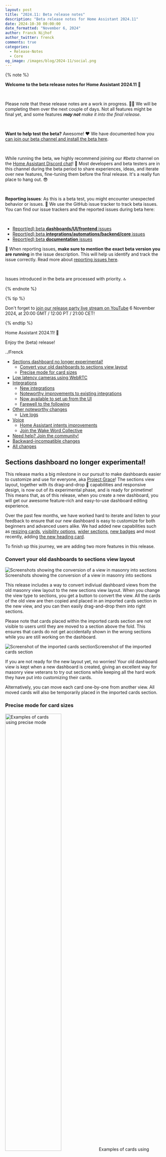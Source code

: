 ```yaml
---
layout: post
title: "2024.11: Beta release notes"
description: "Beta release notes for Home Assistant 2024.11"
date: 2024-10-30 00:00:00
date_formatted: "November 6, 2024"
author: Franck Nijhof
author_twitter: frenck
comments: true
categories:
  - Release-Notes
  - Core
og_image: /images/blog/2024-11/social.png
---
```


<lite-youtube videoid="rmV4ijEaRtI" videotitle="Home Assistant 2024.11 Release Party"></lite-youtube>

{% note %}

**Welcome to the beta release notes for Home Assistant 2024.11** 🎉

<br />

Please note that these release notes are a work in progress. 👷‍♀️ We will be
completing them over the next couple of days. Not all features might be final
yet, and some features _**may not** make it into the final release_.

<br />

**Want to help test the beta?** Awesome! ❤️ We have documented how you
[can join our beta channel and install the beta here](/common-tasks/os/#running-a-beta-version).

<br />

While running the beta, we highly recommend joining our _#beta_ channel on
the [Home Assistant Discord chat](/join-chat)! 💬 Most developers and beta
testers are in this channel during the beta period to share experiences, ideas,
and iterate over new features, fine-tuning them before the final release.
It's a really fun place to hang out. 😎

<br />

**Reporting issues**: As this is a beta test, you might encounter unexpected
behavior or issues. 🐞 We use the GitHub issue tracker to track beta issues.
You can find our issue trackers and the reported issues during beta here:

<br />

- [Report(ed) beta **dashboards/UI/frontend** issues](https://github.com/home-assistant/frontend/milestone/125)
- [Report(ed) beta **integrations/automations/backend/core** issues](https://github.com/home-assistant/core/milestone/699)
- [Report(ed) beta **documentation** issues](https://github.com/home-assistant/home-assistant.io/milestone/132)

🙏 When reporting issues, **make sure to mention the exact beta version you are
running** in the issue description. This will help us identify and track the
issue correctly. Read more about [reporting issues here](/help/reporting_issues/).

<br />

Issues introduced in the beta are processed with priority. 🔝

{% endnote %}

{% tip %}

Don't forget to [join our release party live stream on YouTube](https://www.youtube.com/watch?v=rmV4ijEaRtI)
6 November 2024, at 20:00 GMT / 12:00 PT / 21:00 CET!

{% endtip %}

Home Assistant 2024.11! 🎉

Enjoy the (beta) release!

../Frenck

<!--more-->

- [Sections dashboard no longer experimental!](#sections-dashboard-no-longer-experimental)
  - [Convert your old dashboards to sections view layout](#convert-your-old-dashboards-to-sections-view-layout)
  - [Precise mode for card sizes](#precise-mode-for-card-sizes)
- [Low latency cameras using WebRTC](#low-latency-cameras-using-webrtc)
- [Integrations](#integrations)
  - [New integrations](#new-integrations)
  - [Noteworthy improvements to existing integrations](#noteworthy-improvements-to-existing-integrations)
  - [Now available to set up from the UI](#now-available-to-set-up-from-the-ui)
  - [Farewell to the following](#farewell-to-the-following)
- [Other noteworthy changes](#other-noteworthy-changes)
  - [Live logs](#live-logs)
- [Voice](#voice)
  - [Home Assistant intents improvements](#home-assistant-intents-improvements)
  - [Join the Wake Word Collective](#join-the-wake-word-collective)
- [Need help? Join the community!](#need-help-join-the-community)
- [Backward-incompatible changes](#backward-incompatible-changes)
- [All changes](#all-changes)

## Sections dashboard no longer experimental!

This release marks a big milestone in our pursuit to make dashboards easier to customize and use for everyone, aka [Project Grace](https://www.home-assistant.io/blog/2024/03/04/dashboard-chapter-1/)! The sections view layout, together with its drag-and-drop 🐲 capabilities and responsive design, is now out of its experimental phase, and is ready for primetime! This means that, as of this release, when you create a new dashboard, you will get our awesome feature-rich and easy-to-use dashboard editing experience.

Over the past few months, we have worked hard to iterate and listen to your feedback to ensure that our new dashboard is easy to customize for both beginners and advanced users alike. We had added new capabilities such as [resizing cards](/blog/2024/07/03/release-20247/), [visibility options](/blog/2024/06/05/release-20246/), [wider sections](/blog/2024/09/04/release-20249/), [new badges](/blog/2024/08/07/release-20248/) and most recently, adding [the new heading card](/blog/2024/10/02/release-202410/).

To finish up this journey, we are adding two more features in this release.

### Convert your old dashboards to sections view layout

<p class='img no-shadow'><img class="no-shadow" alt="Screenshots showing the conversion of a view in masonry into sections" src="/images/blog/2024-11/dashboard-conversion.png"/>Screenshots showing the conversion of a view in masonry into sections</p>

This release includes a way to convert indiviual dashboard views from the old masonry view layout to the new sections view layout. When you change the view type to sections, you get a button to convert the view. All the cards of the old view are then copied and placed in an imported cards section in the new view, and you can then easily drag-and-drop them into right sections.

Please note that cards placed within the imported cards section are not visible to users until they are moved to a section above the fold. This ensures that cards do not get accidentally shown in the wrong sections while you are still working on the dashboard.

<p class='img no-shadow'><img class="no-shadow" alt="Screenshot of the imported cards section" src="/images/blog/2024-11/imported-cards.png"/>Screenshot of the imported cards section</p>

If you are not ready for the new layout yet, no worries! Your old dashboard view is kept when a new dashboard is created, giving an excellent way for masonry view veterans to try out sections while keeping all the hard work they have put into customizing their cards.

Alternatively, you can move each card one-by-one from another view. All moved cards will also be temporarily placed in the imported cards section.

### Precise mode for card sizes

<p class='img no-shadow'><img class="no-shadow" alt="Examples of cards using precise mode" src="/images/blog/2024-11/precise-mode-example.png" style="width: 60%;"/>Examples of cards using precise mode</p>

If you love tinkering your dashboards and fine-tuning the card sizes with more precision, you now have even more control over the size of cards. In the layout options of a card you can now enable “Precise mode”, which will give you 3 times more options for the width of cards!

Precise mode is applied on a card-by-card level. While a normal section is divided into 4 columns, precise modes gives you 12 columns, which allows you to align 2, 3, 4, or 6 buttons side-by-side.

## Low latency cameras using WebRTC

Camera streams will now try to use WebRTC whenever possible. WebRTC is an online standard that makes a peer-to-peer connection for lower-latency audio and video streaming. When you’re away from home, it will try to find the fastest and most direct path between your Home Assistant instance and the device you’re using.

The Open Home Foundation will host the basic network infrastructure to give all Home Assistant users the capability to use WebRTC for peer-to-peer connections whenever possible. Sometimes, a direct connection between the client and the camera is not possible; in those situations, the stream needs to be relayed by an external server. [Home Assistant Cloud](/cloud/) now provides this relay server, and it's included as one of the many benefits available to subscribers! So, no matter where you are, you should always be able to watch your cameras via this low-latency technology.

If WebRTC is not available, it will fall back to using the old method of streaming.

## Integrations

Thanks to our community for keeping pace with the new {% term integrations %}
and improvements to existing ones! You’re all awesome 🥰

### New integrations

We welcome the following new integrations in this release:

- **[Husqvarna Automower BLE]**, added by [@alistair23]  
  Integrate your Husqvarna lawnmower using Bluetooth.
- **[LG ThinQ]**, added by [@LG-ThinQ-Integration]  
  Integrate your LG ThinQ devices, such as air conditioners, refrigerators, and washing machines.
- **[Palazzetti]**, added by [@dotvav]  
  Integrate your [Palazzetti pellet stove]; control the stove, fan speeds and get the current temperature.

[@alistair23]: https://github.com/alistair23
[@dotvav]: https://github.com/dotvav
[@LG-ThinQ-Integration]: https://github.com/LG-ThinQ-Integration
[Husqvarna Automower BLE]: /integrations/husqvarna_automower_ble
[LG ThinQ]: /integrations/lg_thinq
[Palazzetti pellet stove]: https://palazzettigroup.com/
[Palazzetti]: /integrations/palazzetti

### Noteworthy improvements to existing integrations

It is not just new {% term integrations %} that have been added; existing
integrations are also being constantly improved. Here are some of the noteworthy
changes to existing integrations:

- [@joostlek] has extended the [Spotify integration] with a whole bunch of new
  sensors for the current song playing. You can now, for example, automate
  putting your house into party mode 🎉 when the song playing is danceable
  enough 😎 Awesome job!
- The [LinkPlay integration] now has multiroom support! Group and ungroup your
  devices to play music in sync or individually straight from Home Assistant.
  Thanks [@silamon]!
- Staying in the audio department, [@mj23000] added shuffle and repeat controls
  to the [Bang & Olufsen integration]. Nice!
- The [ViCare integration] now supports room sensors and hot water storage
  sensors. Thanks for that [@CFenner]!
- [@starkillerOG] added sensors to track the total number of installations and
  integrations to the [Analytics Insights integration]. Nice!
- The [Habitica integration] now supports sensors for gems, mystic hourglasses,
  and calendars for reminders, to-dos, and daily tasks. Thanks [@tr4nt0r]!
- [@YoavGivati] added support for the [Switcher Runner S12] to the
  [Switcher integration]. Thanks for that!
- The [Husqvarna Automower integration] keeps receiving love from [@Thomas55555].
  This release adds work area and progress sensors. Nice!
- [@bdraco] added support for the [SwitchBot Meter Pro] to the
  [SwitchBot integration]. Thanks!
- The [SwitchBot Cloud integration] now supports locks! Thanks [@miterion]!
- A little more technical, but [@jbouwh] added support for
  [MQTT device-based auto discovery]. This allows MQTT devices to be set up
  and discovered once instead of separately for each entity; which is much
  more efficient. Nice improvement!

[@bdraco]: https://github.com/bdraco
[@CFenner]: https://github.com/CFenner
[@jbouwh]: https://github.com/jbouwh
[@joostlek]: https://github.com/joostlek
[@miterion]: https://github.com/miterion
[@mj23000]: https://github.com/mj23000
[@silamon]: https://github.com/silamon
[@starkillerOG]: https://github.com/starkillerOG
[@Thomas55555]: https://github.com/Thomas55555
[@tr4nt0r]: https://github.com/tr4nt0r
[@YoavGivati]: https://github.com/YoavGivati
[Analytics Insights integration]: /integrations/analytics_insights
[Bang & Olufsen integration]: /integrations/bang_olufsen
[Habitica integration]: /integrations/habitica
[Husqvarna Automower integration]: /integrations/husqvarna_automower
[LinkPlay integration]: /integrations/linkplay
[MQTT device based auto discovery]: /integrations/mqtt/#device-discovery-payload
[Spotify integration]: /integrations/spotify
[SwitchBot Cloud integration]: /integrations/switchbot_cloud
[SwitchBot integration]: /integrations/switchbot
[SwitchBot Meter Pro]: https://www.switch-bot.com/products/switchbot-meter-pro
[Switcher integration]: /integrations/switcher
[Switcher Runner S12]: https://switcher.co.il/%D7%9E%D7%95%D7%A6%D7%A8/runner-lights-s12/
[ViCare integration]: /integrations/vicare

### Now available to set up from the UI

While most {% term integrations %} can be set up directly from the Home Assistant
user interface, some were only available using YAML configuration. We keep moving
more integrations to the UI, making them more accessible for everyone
to set up and use.

The following integrations are now available via the Home Assistant UI:

- **[Local file]**, done by [@gjohansson-ST]
- **[Onkyo]**, done by [@Nebula83]
- **[Smarty]**, done by [@joostlek]

[@gjohansson-ST]: https://github.com/gjohansson-ST
[@joostlek]: https://github.com/joostlek
[@Nebula83]: https://github.com/Nebula83
[Local file]: /integrations/local_file
[Onkyo]: /integrations/onkyo
[Smarty]: /integrations/smarty

### Farewell to the following

The following {% term integrations %} are also no longer available as
of this release:

- **Bloomsky**. Their service shut down.
- **Google Domains**. The domain registration service by Google has been
  shut down.
- **Spider**. The service is no longer available.

## Other noteworthy changes

There are many more improvements in this release; here are some of the other
noteworthy changes this release:

- [Image entities] now have a snapshot action, allowing you to save the current
  image in the entity to a file. Nice [@NickM-27]!
- [@Petro31] added [(limited) template] support to the "at" field of [time triggers].
  This allows you to template the time of that trigger in, for example,
  a blueprint automation.
- [Nautical miles] (`nmi`) is now a valid distance unit. This means you can now
  use this as a unit for your distance sensors. Thanks [@mib1185]!
- [@tetele] added [blueprints for template entities]! This allows for easier
  re-use and sharing of common blueprints for sets of templated entities.
  This feature is an advanced feature and is only available using manual YAML
  configuration.
- [@MindFreeze] and [@matthiasdebaat] have improved the network settings user
  interface. It is now easier to manage and configure your network settings,
  including nicer handling of IP addresses, improved Wi-Fi configuration,
  and better visibility on the URLs Home Assistant is using for your instance.
- We now indicate if a custom integration is overriding a built-in integration.
  This makes it easier to spot if a custom integration is taking over a
  built-in integration while you are wondering why you didn't get the latest
  features Home Assistant releases bring. Thanks, [@MindFreeze]!

[(limited) template]: /docs/configuration/templating/#limited-templates
[@matthiasdebaat]: https://github.com/matthiasdebaat
[@mib1185]: https://github.com/mib1185
[@MindFreeze]: https://github.com/MindFreeze
[@NickM-27]: https://github.com/NickM-27
[@Petro31]: https://github.com/Petro31
[@tetele]: https://github.com/tetele
[blueprints for template entities]: /integrations/template/#using-blueprints
[Image entities]: /integrations/image
[Nautical miles]: https://en.wikipedia.org/wiki/Nautical_mile
[time triggers]: /docs/automation/trigger/#time-trigger

### Live logs

A bit technical maybe, but if you need to view the Home Assistant supervisor logs, you
can now view those live! No need to press refresh buttons anymore, and you can scroll back in time to see previous log items.

_**Insert recording of it streaming**_

## Voice

Last year, 2023, was the [Year of the Voice] for Home Assistant. And while this
year wasn't specifically dedicated to voice, everyone is still working hard
towards the goal of letting users control their homes with their voice in
their own language.

As you might have heard through many community channels 🕵️‍♀️, this will
become a reality for everyone. We are working hard to get our Home Assistant
voice satellite hardware ready and available for selling and shipping! 🤗

Stay tuned for more information on that soon!

[Year of the Voice]: /blog/2022/12/20/year-of-voice/

### Home Assistant intents improvements

One of the things we are working on is the Home Assistant intents. This is a
way for a voice assistant to understand the intention behind your spoken
sentence. This is a very crucial part of a local voice assistant.

In this release, we decided to align and combine the Canadian French and French
languages, as they are very similar. This means Canadian French users are
getting a ton of great new voice features!

![Screenshot showing a few commands in Canadian French before and after this release](/images/blog/2024-11/canadian-french-on-assist.png)

These intents are built and maintained by the community, and we are very
grateful for their work. For example, [@piitaya] and [@jlpouffier] have made a
great effort to lead the French language intents mentioned above.

Nevertheless, we want to ensure everyone can use Home Assistant in their
own language, **so we need your help**! Help the community by contributing to
the intents for your language. You can find more information on how to do that
in our [developer documentation].

[@jlpouffier]: https://github.com/jlpouffier
[@piitaya]: https://github.com/piitaya
[developer documentation]: https://developers.home-assistant.io/docs/voice/intent-recognition/contributing

### Join the Wake Word Collective

Another essential part of voice is the Wake Word! And this is where **everyone**,
no matter your skill level, can help out in just a minute of your time!

Wake words are the words you say to wake up your voice assistant. For example,
_"Hey Google"_ or _"Alexa"_. As we are building our own voice assistant with
our own wake words, we need to train our models to recognize these words,
regardless of your accent, language, gender, or age.

So, get your whole home involved —🏠 Including your kids, your parents,
friends and family! Take a minute to help us out by recording your voice
saying the wake word. It is super easy, and you can do it right from your
browser, no need to install anything!

[**Help us improve our wake words today! ❤️**](https://ohf-voice.github.io/wake-word-collective/)

You can read more about the Wake Word Collective in our
[dedicated blog post](/blog/2024/10/24/wake-word-collective/).

## Need help? Join the community!

Home Assistant has a great community of users who are all more than willing
to help each other out. So, join us!

Our very active [Discord chat server](/join-chat) is an excellent place to be
at, and don't forget to join our amazing [forums](https://community.home-assistant.io/).

Found a bug or issue? Please report it in our [issue tracker](https://github.com/home-assistant/core/issues),
to get it fixed! Or, check [our help page](/help) for guidance for more
places you can go.

Are you more into email? [Sign-up for our Building the Open Home Newsletter](/newsletter)
to get the latest news about features, things happening in our community and
other news about building an Open Home; straight into your inbox.

## Backward-incompatible changes

We do our best to avoid making changes to existing functionality that might
unexpectedly impact your Home Assistant installation. Unfortunately, sometimes,
it is inevitable.

We always make sure to document these changes to make the transition as easy as
possible for you. This release has the following backward-incompatible changes:

{% details "A. O. Smith" %}

A. O. Smith now provides the hot water status as a percentage rather than low,
medium, or high. The hot water status entity has been updated accordingly.

([@bdr99] - [#127678]) ([documentation](/integrations/aosmith))

[@bdr99]: https://github.com/bdr99
[#127678]: https://github.com/home-assistant/core/pull/127678

{% enddetails %}

{% details "Google Calendar" %}

Google Calendar events that are declined are now omitted from the calendar.

([@joelhawksley] - [#128900]) ([documentation](/integrations/google))

[@joelhawksley]: https://github.com/joelhawksley
[#128900]: https://github.com/home-assistant/core/pull/128900

{% enddetails %}

{% details "HomeKit" %}

Historically, many integrations implemented doorbells as binary sensors with a
device class of occupancy. This design was replaced with the new event entities,
which use a purpose-built device class of doorbell.

HomeKit will no longer automatically link binary sensors with device class
occupancy as linked doorbell sensors. However, linked doorbell sensors can
continue to be configured manually via YAML.

([@bdraco] - [#127668]) ([documentation](/integrations/homekit))

[@bdraco]: https://github.com/bdraco
[#127668]: https://github.com/home-assistant/core/pull/127668

{% enddetails %}

{% details "Litter-Robot" %}

Previously, Litter-Robot could have an off state. This has now changed to
`docked`, as `off` isn’t a valid state for vacuum entities.

([@gjohansson-ST] - [#128297]) ([documentation](/integrations/litterrobot))

[@gjohansson-ST]: https://github.com/gjohansson-ST
[#128297]: https://github.com/home-assistant/core/pull/128297

{% enddetails %}

{% details "Netatmo" %}

The preset modes of the thermostat have been renamed in order to support
translations `Schedule`, `Frost guard`, and `Manual` have been renamed to
`schedule`, `frost_guard`, and `manual`.

([@piitaya] - [#128890]) ([documentation](/integrations/netatmo))

[@piitaya]: https://github.com/piitaya
[#128890]: https://github.com/home-assistant/core/pull/128890

{% enddetails %}

{% details "Tibber" %}

The `tibber.get_prices` action has been adjusted to return datetimes as strings
instead of raw datetime objects.

Automations or template sensors using this may need to be modified with an
`as_datetime` filter. See our [templating documentation](/docs/configuration/templating/#time)
for more information on using these filters.

([@functionpointer] - [#123901]) ([documentation](/integrations/tibber))

[@functionpointer]: https://github.com/functionpointer
[#123901]: https://github.com/home-assistant/core/pull/123901

{% enddetails %}

{% details "Updates" %}

State attributes of update entities have been changed:

- The `in_progress` state attribute is now always a `bool`, never an integer.
- A new state attribute `update_percentage` has been added. The
  `update_percentage` is a number between 0-100 if an update is in progress
  and the entity supports reporting progress, or `None` if an update is not
  in progress or an update is in progress but the entity does not support
  reporting progress.

Scripts, automations, custom frontend components, etc., which consume the
`in_progress` state attribute of update entities, need to be updated accordingly.

([@emontnemery] - [#128877]) ([documentation](/integrations/update))

[@emontnemery]: https://github.com/emontnemery
[#128877]: https://github.com/home-assistant/core/pull/128877

{% enddetails %}

{% details "WMS WebControl pro" %}

The open/closed state of awnings will be inverted so that the UI visualization
and positioning match reality. This means open (100%) now refers to the awning
being completely retracted, and closed (0%) now means the awning is fully
expanded. This is not in line with industry terminology, but Home Assistant
does not yet natively support awnings of type patio.

([@mback2k] - [#128079]) ([documentation](/integrations/wmspro))

[@mback2k]: https://github.com/mback2k
[#128079]: https://github.com/home-assistant/core/pull/128079

{% enddetails %}

If you are a custom integration developer and want to learn about changes and
new features available for your integration: Be sure to follow our
[developer blog][devblog]. The following are the most notable for this release:

- [Changes to the UnitOfConductivity enum](https://developers.home-assistant.io/blog/2024/10/08/unit-of-conductivity-changes)
- [Changes to the update entity](https://developers.home-assistant.io/blog/2024/10/31/update-entity-changes)
- [Deprecating state constants for cover](https://developers.home-assistant.io/blog/2024/10/08/state-constants-cover-deprecation)
- [Extend deprecation period of hass.helpers](https://developers.home-assistant.io/blog/2024/10/09/extend-deprecation-hass-helpers)
- [New alarm control panel state property and state enum](https://developers.home-assistant.io/blog/2024/10/22/new-alarm-state-property)
- [New helpers and best practises for reauth and reconfigure flows](https://developers.home-assistant.io/blog/2024/10/21/reauth-reconfigure-helpers)
- [Reauth and reconfigure flows need to be linked to a config entry](https://developers.home-assistant.io/blog/2024/11/04/reauth-reconfigure-entry-id/)
- [The core config class has been moved](https://developers.home-assistant.io/blog/2024/10/31/core-config-moved)

[devblog]: https://developers.home-assistant.io/blog/

## All changes

Of course, there is a lot more in this release. You can find a list of
all changes made here: [Full changelog for Home Assistant Core 2024.11](/changelogs/core-2024.11)
